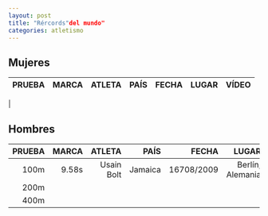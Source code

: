 ```yaml
---
layout: post
title: "Rércords"del mundo"
categories: atletismo
---
```


## Mujeres

| PRUEBA | MARCA | ATLETA | PAÍS | FECHA | LUGAR | VÍDEO |
|-------:|------:|-------:|-----:|------:|------:|------:|
|

## Hombres

| PRUEBA | MARCA | ATLETA | PAÍS | FECHA | LUGAR | VÍDEO |
|-------:|------:|-------:|-----:|------:|------:|------:|
|100m    |9.58s  | Usain Bolt|Jamaica|16708/2009|Berlín, Alemania| |
|200m | 
|400m |
